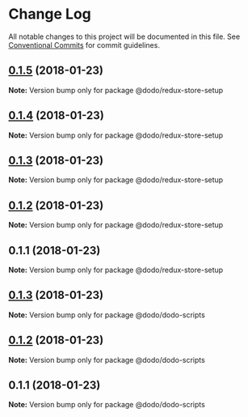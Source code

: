 # Change Log

All notable changes to this project will be documented in this file.
See [Conventional Commits](https://conventionalcommits.org) for commit guidelines.

<a name="0.1.5"></a>
## [0.1.5](/compare/@dodo/redux-store-setup@0.1.4...@dodo/redux-store-setup@0.1.5) (2018-01-23)




**Note:** Version bump only for package @dodo/redux-store-setup

<a name="0.1.4"></a>
## [0.1.4](/compare/@dodo/redux-store-setup@0.1.3...@dodo/redux-store-setup@0.1.4) (2018-01-23)




**Note:** Version bump only for package @dodo/redux-store-setup

<a name="0.1.3"></a>
## [0.1.3](/compare/@dodo/redux-store-setup@0.1.2...@dodo/redux-store-setup@0.1.3) (2018-01-23)




**Note:** Version bump only for package @dodo/redux-store-setup

<a name="0.1.2"></a>
## [0.1.2](/compare/@dodo/redux-store-setup@0.1.1...@dodo/redux-store-setup@0.1.2) (2018-01-23)




**Note:** Version bump only for package @dodo/redux-store-setup

<a name="0.1.1"></a>
## 0.1.1 (2018-01-23)




**Note:** Version bump only for package @dodo/redux-store-setup

<a name="0.1.3"></a>
## [0.1.3](/compare/@dodo/dodo-scripts@0.1.2...@dodo/dodo-scripts@0.1.3) (2018-01-23)




**Note:** Version bump only for package @dodo/dodo-scripts

<a name="0.1.2"></a>
## [0.1.2](/compare/@dodo/dodo-scripts@0.1.1...@dodo/dodo-scripts@0.1.2) (2018-01-23)




**Note:** Version bump only for package @dodo/dodo-scripts

<a name="0.1.1"></a>
## 0.1.1 (2018-01-23)




**Note:** Version bump only for package @dodo/dodo-scripts
